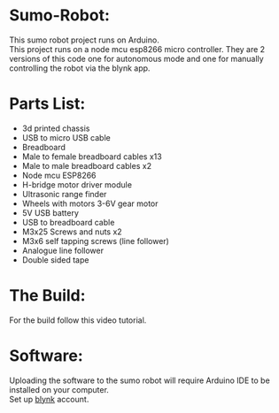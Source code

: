 # Sumo-Robot:
This sumo robot project runs on Arduino. <br/>
This project runs on a node mcu esp8266 micro controller.
They are 2 versions of this code one for autonomous mode and one for manually controlling the robot via the blynk app.

# Parts List:
- 3d printed chassis
- USB to micro USB cable
- Breadboard
- Male to female breadboard cables x13
- Male to male breadboard cables x2
- Node mcu ESP8266
- H-bridge motor driver module
- Ultrasonic range finder
- Wheels with motors 3-6V gear motor
- 5V USB battery
- USB to breadboard cable
- M3x25 Screws and nuts x2
- M3x6 self tapping screws (line follower)
- Analogue line follower
- Double sided tape

# The Build:
For the build follow this video tutorial.

# Software:
Uploading the software to the sumo robot will require Arduino IDE to be installed on your computer. <br/>
Set up [blynk](https://blynk.cloud/dashboard/register) account. <br/>
